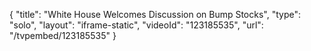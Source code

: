 {
    "title": "White House Welcomes Discussion on Bump Stocks",
    "type": "solo",
    "layout": "iframe-static",
    "videoId": "123185535",
    "url": "\/tvpembed\/123185535"
}